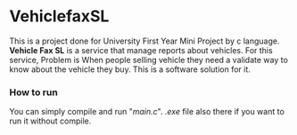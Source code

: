 # VehiclefaxSL
 This is a project done for University First Year Mini Project by c language.
 **Vehicle Fax SL** is a service that manage reports about vehicles. For this service, Problem is  When people selling vehicle they need a validate way to know about the vehicle they buy. This is a software solution for it. 

 ### How to run
 You can simply compile and run "*main.c*". *.exe* file also there if you want to run it without compile.
